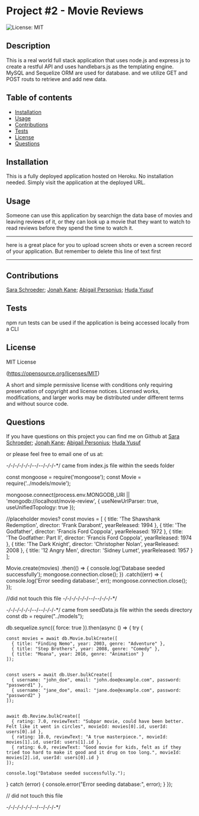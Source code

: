 # Project #2 - Movie Reviews


![License: MIT](https://img.shields.io/badge/License-MIT-yellow.svg)
## Description
This is a real world full stack application that uses node.js and express js to create a restful API and uses handlebars.js as the templating engine.  MySQL and Sequelize ORM are used for database.  and we utilize GET and POST routs to retrieve and add new data.
 
## Table of contents
  - [Installation](#installation)
  - [Usage](#usage)
  - [Contributions](#contributions)
  - [Tests](#tests)
  - [License](#license)
  - [Questions](#questions)
  
## Installation
This is a fully deployed application hosted on Heroku. No installation needed. Simply visit the application at the deployed URL.

## Usage
Someone can use this application by searchign the data base of movies and leaving reviews of it, or they can look up a movie that they want to watch to read reviews before they spend the time to watch it. 

---------------------------------------------------------------------------------------------------------------------------------------------------


here is a great place for you to upload screen shots or even a screen record of your application.  But remember to delete this line of text first


---------------------------------------------------------------------------------------------------------------------------------------------------
## Contributions 
[Sara Schroeder](https://github.com/saraschroeder);
[Jonah Kane](https://github.com/jonahkane);
[Abigail Personius](https://github.com/apersonius);
[Huda Yusuf](https://github.com/hyusuff)


## Tests 
npm run tests can be used if the application is being accessed locally from a CLI
## License 
MIT License

(https://opensource.org/licenses/MIT)

A short and simple permissive license with conditions only requiring preservation of copyright and license notices. Licensed works, modifications, and larger works may be distributed under different terms and without source code.

## Questions
If you have questions on this project you can find me on Github at [Sara Schroeder](https://github.com/saraschroeder);
[Jonah Kane](https://github.com/jonahkane);
[Abigail Personius](https://github.com/apersonius);
[Huda Yusuf](https://github.com/hyusuff)

or please feel free to email one of us at:


-*/-*/-*/-*/-*/-*/-*-*/-*-*/-*/-*/-*/
came from index.js file within the seeds folder 

const mongoose = require('mongoose');
const Movie = require('../models/movie');

mongoose.connect(process.env.MONGODB_URI || 'mongodb://localhost/movie-review', {
  useNewUrlParser: true,
  useUnifiedTopology: true
});

//placeholder movies?
const movies = [
  { title: 'The Shawshank Redemption', director: 'Frank Darabont', yearReleased: 1994 },
  { title: 'The Godfather', director: 'Francis Ford Coppola', yearReleased: 1972 },
  { title: 'The Godfather: Part II', director: 'Francis Ford Coppola', yearReleased: 1974 },
  { title: 'The Dark Knight', director: 'Christopher Nolan', yearReleased: 2008 },
  { title: '12 Angry Men', director: 'Sidney Lumet', yearReleased: 1957 }
];

Movie.create(movies)
  .then(() => {
    console.log('Database seeded successfully');
    mongoose.connection.close();
  })
  .catch((err) => {
    console.log('Error seeding database:', err);
    mongoose.connection.close();
  });


  //did not touch this file 
  -*/-*/-*/-*/-*/-*/-*-*/-*-*/-*/-*/-*/



  -*/-*/-*/-*/-*/-*/-*-*/-*-*/-*/-*/-*/
came from seedData.js file within the seeds directory
  const db = require("../models");

db.sequelize.sync({ force: true }).then(async () => {
  try {
    
    const movies = await db.Movie.bulkCreate([
      { title: "Finding Nemo", year: 2003, genre: "Adventure" },
      { title: "Step Brothers", year: 2008, genre: "Comedy" },
      { title: "Moana", year: 2016, genre: "Animation" }
    ]);

    
    const users = await db.User.bulkCreate([
      { username: "john_doe", email: "john.doe@example.com", password: "password1" },
      { username: "jane_doe", email: "jane.doe@example.com", password: "password2" }
    ]);

    
    await db.Review.bulkCreate([
      { rating: 7.0, reviewText: "Subpar movie, could have been better. Felt like it went in circles", movieId: movies[0].id, userId: users[0].id },
      { rating: 10.0, reviewText: "A true masterpiece.", movieId: movies[1].id, userId: users[1].id },
      { rating: 6.0, reviewText: "Good movie for kids, felt as if they tried too hard to make it good and it drug on too long.", movieId: movies[2].id, userId: users[0].id }
    ]);

    console.log("Database seeded successfully.");
  } catch (error) {
    console.error("Error seeding database:", error);
  }
});

// did not touch this file

  -*/-*/-*/-*/-*/-*/-*-*/-*-*/-*/-*/-*/